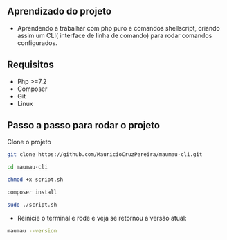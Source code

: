 ## Aprendizado do projeto
* Aprendendo a trabalhar com php puro e comandos shellscript, criando assim um CLI( interface de linha de comando) para rodar comandos configurados.

## Requisitos
* Php >=7.2
* Composer
* Git
* Linux

## Passo a passo para rodar o projeto
Clone o projeto
```sh
git clone https://github.com/MauricioCruzPereira/maumau-cli.git
```
```sh
cd maumau-cli
```

```sh
chmod +x script.sh
```

```sh
composer install
```

```sh
sudo ./script.sh
```

* Reinicie o terminal e rode e veja se retornou a versão atual:
```sh
maumau --version
```
